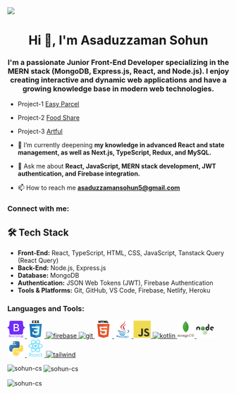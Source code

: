 <a href="https://www.facebook.com/mirhussainmurtaza/">
<img src="https://github.com/sohun-cs/sohun-cs/blob/main/Studio%20Shodwe.gif" />
</a>

<h1 align="center">Hi 👋, I'm Asaduzzaman Sohun</h1>
<h3 align="center">I'm a passionate Junior Front-End Developer specializing in the MERN stack (MongoDB, Express.js, React, and Node.js). I enjoy creating interactive and dynamic web applications and have a growing knowledge base in modern web technologies.</h3>

- Project-1 [Easy Parcel](https://github.com/AsaduzzamanSohun/easy-parcel-client?tab=readme-ov-file)
- Project-2 [Food Share](https://github.com/AsaduzzamanSohun/foodshare)
- Project-3 [Artful](https://github.com/AsaduzzamanSohun/artful-client)

- 🌱 I’m currently deepening **my knowledge in advanced React and state management, as well as Next.js, TypeScript, Redux, and MySQL.**

- 💬 Ask me about **React, JavaScript, MERN stack development, JWT authentication, and Firebase integration.**

- 📫 How to reach me **asaduzzamansohun5@gmail.com**

<h3 align="left">Connect with me:</h3>
<p align="left">
</p>

## 🛠️ Tech Stack

- **Front-End:** React, TypeScript, HTML, CSS, JavaScript, Tanstack Query (React Query)
- **Back-End:** Node.js, Express.js
- **Database:** MongoDB
- **Authentication:** JSON Web Tokens (JWT), Firebase Authentication
- **Tools & Platforms:** Git, GitHub, VS Code, Firebase, Netlify, Heroku

<h3 align="left">Languages and Tools:</h3>
<p align="left"> <a href="https://getbootstrap.com" target="_blank" rel="noreferrer"> <img src="https://raw.githubusercontent.com/devicons/devicon/master/icons/bootstrap/bootstrap-plain-wordmark.svg" alt="bootstrap" width="40" height="40"/> </a> <a href="https://www.w3schools.com/css/" target="_blank" rel="noreferrer"> <img src="https://raw.githubusercontent.com/devicons/devicon/master/icons/css3/css3-original-wordmark.svg" alt="css3" width="40" height="40"/> </a> <a href="https://firebase.google.com/" target="_blank" rel="noreferrer"> <img src="https://www.vectorlogo.zone/logos/firebase/firebase-icon.svg" alt="firebase" width="40" height="40"/> </a> <a href="https://git-scm.com/" target="_blank" rel="noreferrer"> <img src="https://www.vectorlogo.zone/logos/git-scm/git-scm-icon.svg" alt="git" width="40" height="40"/> </a> <a href="https://www.w3.org/html/" target="_blank" rel="noreferrer"> <img src="https://raw.githubusercontent.com/devicons/devicon/master/icons/html5/html5-original-wordmark.svg" alt="html5" width="40" height="40"/> </a> <a href="https://www.java.com" target="_blank" rel="noreferrer"> <img src="https://raw.githubusercontent.com/devicons/devicon/master/icons/java/java-original.svg" alt="java" width="40" height="40"/> </a> <a href="https://developer.mozilla.org/en-US/docs/Web/JavaScript" target="_blank" rel="noreferrer"> <img src="https://raw.githubusercontent.com/devicons/devicon/master/icons/javascript/javascript-original.svg" alt="javascript" width="40" height="40"/> </a> <a href="https://kotlinlang.org" target="_blank" rel="noreferrer"> <img src="https://www.vectorlogo.zone/logos/kotlinlang/kotlinlang-icon.svg" alt="kotlin" width="40" height="40"/> </a> <a href="https://www.mongodb.com/" target="_blank" rel="noreferrer"> <img src="https://raw.githubusercontent.com/devicons/devicon/master/icons/mongodb/mongodb-original-wordmark.svg" alt="mongodb" width="40" height="40"/> </a> <a href="https://nodejs.org" target="_blank" rel="noreferrer"> <img src="https://raw.githubusercontent.com/devicons/devicon/master/icons/nodejs/nodejs-original-wordmark.svg" alt="nodejs" width="40" height="40"/> </a> <a href="https://www.python.org" target="_blank" rel="noreferrer"> <img src="https://raw.githubusercontent.com/devicons/devicon/master/icons/python/python-original.svg" alt="python" width="40" height="40"/> </a> <a href="https://reactjs.org/" target="_blank" rel="noreferrer"> <img src="https://raw.githubusercontent.com/devicons/devicon/master/icons/react/react-original-wordmark.svg" alt="react" width="40" height="40"/> </a> <a href="https://tailwindcss.com/" target="_blank" rel="noreferrer"> <img src="https://www.vectorlogo.zone/logos/tailwindcss/tailwindcss-icon.svg" alt="tailwind" width="40" height="40"/> </a> </p>

<p><img align="left" src="https://github-readme-stats.vercel.app/api/top-langs?username=sohun-cs&show_icons=true&locale=en&layout=compact" alt="sohun-cs" /></p>

<p>&nbsp;<img align="center" src="https://github-readme-stats.vercel.app/api?username=sohun-cs&show_icons=true&locale=en" alt="sohun-cs" /></p>

<p><img align="center" src="https://github-readme-streak-stats.herokuapp.com/?user=sohun-cs&" alt="sohun-cs" /></p>

